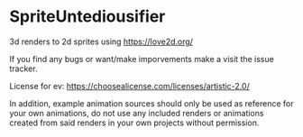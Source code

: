 # SpriteUntediousifier
3d renders to 2d sprites using https://love2d.org/

If you find any bugs or want/make imporvements make a visit the issue tracker.

License for ev: https://choosealicense.com/licenses/artistic-2.0/

In addition, example animation sources should only be used as reference for your own animations, do not use any included renders or animations created from said renders in your own projects without permission.
